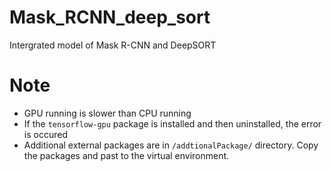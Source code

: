 # Mask_RCNN_deep_sort
Intergrated model of Mask R-CNN and DeepSORT
# Note
* GPU running is slower than CPU running
* If the `tensorflow-gpu` package is installed and then uninstalled, the error is occured
* Additional external packages are in `/addtionalPackage/` directory. Copy the packages and past to the virtual environment.
